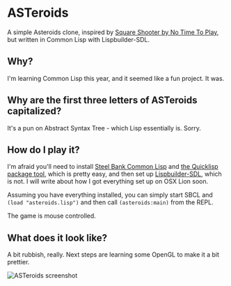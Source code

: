 ASTeroids
=========

A simple Asteroids clone, inspired by [Square Shooter by No Time To Play][1], but written in Common Lisp with Lispbuilder-SDL.

Why?
----

I'm learning Common Lisp this year, and it seemed like a fun project. It was.

Why are the first three letters of ASTeroids capitalized?
---------------------------------------------------------

It's a pun on Abstract Syntax Tree - which Lisp essentially is. Sorry.

How do I play it?
-----------------

I'm afraid you'll need to install [Steel Bank Common Lisp][2] and [the Quicklisp package tool][3], which is pretty easy, and then set up [Lispbuilder-SDL][4], which is not.
I will write about how I got everything set up on OSX Lion soon.

Assuming you have everything installed, you can simply start SBCL and `(load "asteroids.lisp")` and then call `(asteroids:main)` from the REPL.

The game is mouse controlled.

What does it look like?
-----------------------

A bit rubbish, really. Next steps are learning some OpenGL to make it a bit prettier.

![ASTeroids screenshot](https://dl.dropbox.com/u/1986317/ASTeroids.png)

[1]: http://notimetoplay.org/our-games/square-shooter/
[2]: http://www.sbcl.org/
[3]: http://www.quicklisp.org/
[4]: http://code.google.com/p/lispbuilder/wiki/LispbuilderSDL
